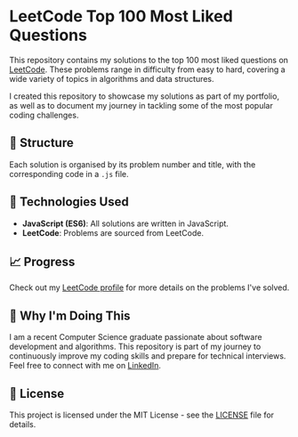 # LeetCode Top 100 Most Liked Questions

This repository contains my solutions to the top 100 most liked questions on [LeetCode](https://leetcode.com/). These problems range in difficulty from easy to hard, covering a wide variety of topics in algorithms and data structures.

I created this repository to showcase my solutions as part of my portfolio, as well as to document my journey in tackling some of the most popular coding challenges.

## 📝 Structure

Each solution is organised by its problem number and title, with the corresponding code in a `.js` file.

## 🚀 Technologies Used

- **JavaScript (ES6)**: All solutions are written in JavaScript.
- **LeetCode**: Problems are sourced from LeetCode.

## 📈 Progress

Check out my [LeetCode profile](https://leetcode.com/minhhieule02/) for more details on the problems I've solved.

## 🧠 Why I'm Doing This
I am a recent Computer Science graduate passionate about software development and algorithms. This repository is part of my journey to continuously improve my coding skills and prepare for technical interviews. Feel free to connect with me on [LinkedIn](https://www.linkedin.com/in/hieule2002/).

## 📄 License

This project is licensed under the MIT License - see the [LICENSE](LICENSE) file for details.
